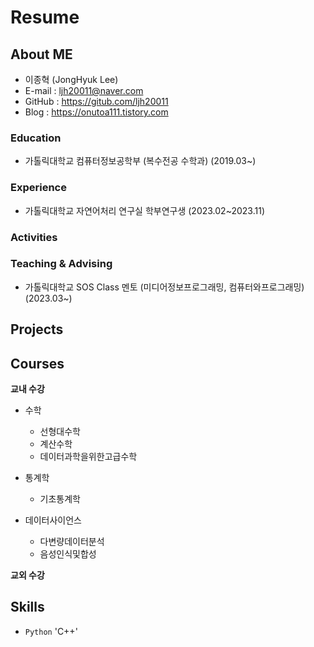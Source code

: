 # Resume

## About ME
<!--
![프로필사진]()
-->
- 이종혁 (JongHyuk Lee)
- E-mail : <ljh20011@naver.com>
- GitHub : <https://gitub.com/ljh20011>
- Blog : <https://onutoa111.tistory.com>

### Education

- 가톨릭대학교 컴퓨터정보공학부 (복수전공 수학과) (2019.03~)

### Experience

- 가톨릭대학교 자연어처리 연구실 학부연구생 (2023.02~2023.11)
  
### Activities


### Teaching & Advising

- 가톨릭대학교 SOS Class 멘토 (미디어정보프로그래밍, 컴퓨터와프로그래밍) (2023.03~)

## Projects


## Courses

**교내 수강**  
- 수학
    - 선형대수학
    - 계산수학
    - 데이터과학을위한고급수학
- 통계학
    - 기초통계학
    
- 데이터사이언스
    - 다변량데이터분석
    - 음성인식및합성 

**교외 수강**  

## Skills

- `Python` 'C++'

